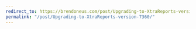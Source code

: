```yaml
---
redirect_to: https://brendoneus.com/post/Upgrading-to-XtraReports-version-7360/
permalink: "/post/Upgrading-to-XtraReports-version-7360/"
---
```

